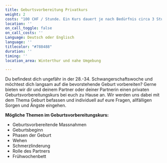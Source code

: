 ```yaml
---
title: Geburtsvorbereitung Privatkurs
weight: 2
costs: "100 CHF / Stunde. Ein Kurs dauert je nach Bedürfnis circa 3 Stunden. Die Krankenkasse übernimmt einen Teil der Kosten."
location: ''
on_call_toggle: false
on_call_costs: ''
Language: Deutsch oder Englisch
language: ''
titlecolor: "#788488"
duration: ''
timing: ''
location_area: Winterthur und nahe Umgebung

---
```

Du befindest dich ungefähr in der 28.-34. Schwangerschaftswoche und möchtest dich langsam auf die bevorstehende Geburt vorbereiten? Gerne bieten wir dir und deinem Partner oder deiner Partnerin einen privaten Geburtsvorbereitungskurs bei euch zu Hause an. Wir werden uns dabei mit dem Thema Geburt befassen und individuell auf eure Fragen, allfälligen Sorgen und Ängste eingehen.

**Mögliche Themen im Geburtsvorbereitungskurs:**

* Geburtsvorbereitende Massnahmen
* Geburtsbeginn
* Phasen der Geburt
* Wehen
* Schmerzlinderung
* Rolle des Partners
* Frühwochenbett